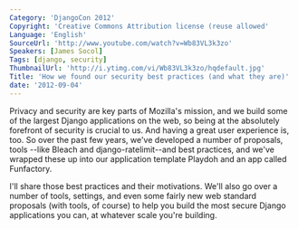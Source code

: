 ```yaml
---
Category: 'DjangoCon 2012'
Copyright: 'Creative Commons Attribution license (reuse allowed'
Language: 'English'
SourceUrl: 'http://www.youtube.com/watch?v=Wb83VL3k3zo'
Speakers: [James Socol]
Tags: [django, security]
ThumbnailUrl: 'http://i.ytimg.com/vi/Wb83VL3k3zo/hqdefault.jpg'
Title: 'How we found our security best practices (and what they are)'
date: '2012-09-04'
---
```

Privacy and security are key parts of Mozilla's mission, and we build some of
the largest Django applications on the web, so being at the absolutely
forefront of security is crucial to us. And having a great user experience is,
too. So over the past few years, we've developed a number of proposals, tools
--like Bleach and django-ratelimit--and best practices, and we've wrapped
these up into our application template Playdoh and an app called Funfactory.

I'll share those best practices and their motivations. We'll also go over a
number of tools, settings, and even some fairly new web standard proposals
(with tools, of course) to help you build the most secure Django applications
you can, at whatever scale you're building.

